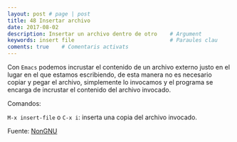 ```yaml
---
layout: post # page | post
title: 48 Insertar archivo
date: 2017-08-02 
description: Insertar un archivo dentro de otro    # Argument
keywords: insert file                              # Paraules clau
coments: true    # Comentaris activats
---
```


Con `Emacs` podemos incrustar el contenido de un archivo externo justo en el lugar en el que estamos escribiendo, de esta manera no es necesario copiar y pegar el archivo, simplemente lo invocamos y el programa se encarga de incrustar el contenido del archivo invocado.

Comandos:

`M-x insert-file` o `C-x i`: inserta una copia del archivo invocado.

Fuente: [NonGNU](http://www.nongnu.org/emacs-man-es/index_169.html#SEC169)
